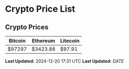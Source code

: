 # Crypto Price List

## Crypto Prices
| Bitcoin | Ethereum | Litecoin |
| ------- | -------- | -------- |
| $97297 | $3423.88 | $97.91 |
**Last Updated:** 2024-12-20 17:31 UTC
**Last Updated:** $DATE$
